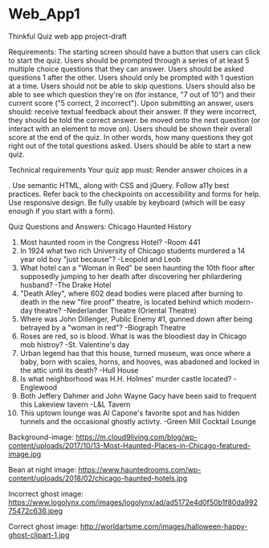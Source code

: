 # Web_App1
Thinkful Quiz web app project-draft

Requirements: 
The starting screen should have a button that users can click to start the quiz.
Users should be prompted through a series of at least 5 multiple choice questions that they can answer.
Users should be asked questions 1 after the other.
Users should only be prompted with 1 question at a time.
Users should not be able to skip questions.
Users should also be able to see which question they're on (for instance, "7 out of 10") and their current score ("5 correct, 2 incorrect").
Upon submitting an answer, users should:
receive textual feedback about their answer. If they were incorrect, they should be told the correct answer.
be moved onto the next question (or interact with an element to move on).
Users should be shown their overall score at the end of the quiz. In other words, how many questions they got right out of the total questions asked.
Users should be able to start a new quiz.

Technical requirements
Your quiz app must:
Render answer choices in a <form>.
Use semantic HTML, along with CSS and jQuery.
Follow a11y best practices.
Refer back to the checkpoints on accessibility and forms for help.
Use responsive design.
Be fully usable by keyboard (which will be easy enough if you start with a form).

Quiz Questions and Answers:
Chicago Haunted History
1. Most haunted room in the Congress Hotel?
    -Room 441
2. In 1924 what two rich University of Chicago students  murdered a 14 year old boy "just because"?
    -Leopold and Leob
3. What hotel can a "Woman in Red" be seen haunting the 10th floor after supposedly jumping to her death after discovering her philardering husband? 
    -The Drake Hotel
4. "Death Alley", where 602 dead bodies were placed after burning to death in the new "fire proof" theatre, is located behind which modern-day theatre? 
    -Nederlander Theatre (Oriental Theatre)
5. Where was John Dillenger, Public Enemy #1, gunned down after being betrayed by a "woman in red"?
    -Biograph Theatre
6. Roses are red, so is blood. What is was the bloodiest day in Chicago mob histroy? 
    -St. Valentine's day 
7. Urban legend has that this house, turned museum, was once where a baby, born with scales, horns, and hooves, was abadoned and locked in the attic until its death? 
    -Hull House
8. Is what neighborhood was H.H. Holmes' murder castle located?
    -Englewood 
9. Both Jeffery Dahmer and John Wayne Gacy have been said to frequent this Lakeview tavern
    -L&L Tavern
10. This uptown lounge was Al Capone's favorite spot and has hidden tunnels and the occasional ghostly activty. 
    -Green Mill Cocktail Lounge

Background-image:
https://m.cloud9living.com/blog/wp-content/uploads/2017/10/13-Most-Haunted-Places-in-Chicago-featured-image.jpg

Bean at night image:
https://www.hauntedrooms.com/wp-content/uploads/2018/02/chicago-haunted-hotels.jpg

Incorrect ghost image:
https://www.logolynx.com/images/logolynx/ad/ad5172e4d0f50b1f80da99275472c636.jpeg

Correct ghost image:
http://worldartsme.com/images/halloween-happy-ghost-clipart-1.jpg

